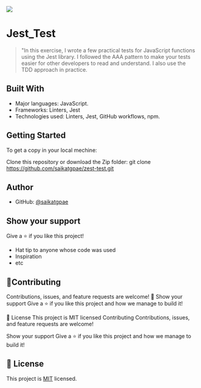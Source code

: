 ![](https://img.shields.io/badge/Microverse-blueviolet)

# Jest_Test

> "In this exercise, I wrote a few practical tests for JavaScript functions using the Jest library. I followed the AAA pattern to make your tests easier for other developers to read and understand. I also use the TDD approach in practice.

## Built With

- Major languages: JavaScript.
- Frameworks: Linters, Jest
- Technologies used: Linters, Jest, GitHub workflows, npm.




## Getting Started


To get a copy in your local mechine:

Clone this repository or download the Zip folder:
git clone https://github.com/saikatgpae/zest-test.git



## Author


- GitHub: [@saikatgpae](https://github.com/saikatgpae)


## Show your support

Give a ⭐️ if you like this project!


- Hat tip to anyone whose code was used
- Inspiration
- etc
## 🤝Contributing
Contributions, issues, and feature requests are welcome!
🤝
Show your support
Give a ⭐️ if you like this project and how we manage to build it!

📝 License
This project is MIT licensed
Contributing
Contributions, issues, and feature requests are welcome!

Show your support
Give a ⭐️ if you like this project and how we manage to build it!



## 📝 License

This project is [MIT](./MIT.md) licensed.
